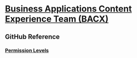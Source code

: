 # [Business Applications Content Experience Team (BACX)](index.md)
## GitHub Reference
### [Permission Levels](permission-levels.md)